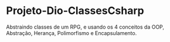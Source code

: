 # Projeto-Dio-ClassesCsharp
Abstraindo classes de um RPG, e usando os 4 conceitos da OOP, Abstração, Herança, Polimorfismo e Encapsulamento.
